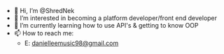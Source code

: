 - 👋 Hi, I’m @ShredNek
- 👀 I’m interested in becoming a platform developer/front end developer
- 🌱 I’m currently learning how to use API's & getting to know OOP
- 📫 How to reach me:
    - E: danielleemusic98@gmail.com

<!---
ShredNek/ShredNek is a ✨ special ✨ repository because its `README.md` (this file) appears on your GitHub profile.
You can click the Preview link to take a look at your changes.
--->
